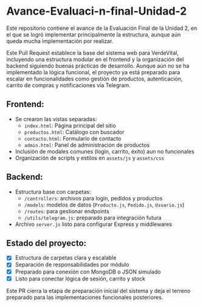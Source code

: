 # Avance-Evaluaci-n-final-Unidad-2
Este repositorio contiene el avance de la Evaluación Final de la Unidad 2, en el que se logró implementar principalmente la estructura, aunque aún queda mucha implementación por realizar.

Este Pull Request establece la base del sistema web para VerdeVital, incluyendo una estructura modular en el frontend y la organización del backend siguiendo buenas prácticas de desarrollo. Aunque aún no se ha implementado la lógica funcional, el proyecto ya está preparado para escalar en funcionalidades como gestión de productos, autenticación, carrito de compras y notificaciones vía Telegram.

## Frontend:
- Se crearon las vistas separadas:
  - `index.html`: Página principal del sitio
  - `productos.html`: Catálogo con buscador
  - `contacto.html`: Formulario de contacto
  - `admin.html`: Panel de administración de productos
- Inclusión de modales comunes (login, carrito, éxito) aun no funcionales
- Organización de scripts y estilos en `assets/js` y `assets/css`

## Backend:
- Estructura base con carpetas:
  - `/controllers`: archivos para login, pedidos y productos
  - `/models`: modelos de datos (`Producto.js`, `Pedido.js`, `Usuario.js`)
  - `/routes`: para gestionar endpoints
  - `/utils/telegram.js`: preparado para integración futura
- Archivo `server.js` listo para configurar Express y middlewares

## Estado del proyecto:
- [x] Estructura de carpetas clara y escalable
- [x] Separación de responsabilidades por módulo
- [x] Preparado para conexión con MongoDB o JSON simulado
- [x] Listo para conectar lógica de sesión, carrito y stock

Este PR cierra la etapa de preparación inicial del sistema y deja el terreno preparado para las implementaciones funcionales posteriores.
